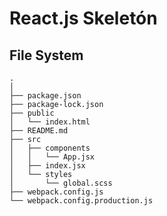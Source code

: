 # React.js Skeletón

## File System

```
.
│  
├── package.json
├── package-lock.json
├── public
│   └── index.html
├── README.md
├── src
│   ├── components
│   │   └── App.jsx
│   ├── index.jsx
│   └── styles
│       └── global.scss
├── webpack.config.js
└── webpack.config.production.js

```
